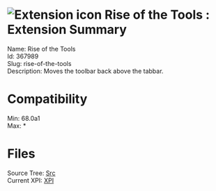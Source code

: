 # ![Extension icon](https://addons.thunderbird.net/user-media/addon_icons/367/367989-64.png?modified=1522774684) Rise of the Tools : Extension Summary

Name: Rise of the Tools  
Id: 367989  
Slug: rise-of-the-tools  
Description: Moves the toolbar back above the tabbar.
  

# Compatibility
Min: 68.0a1  
Max: *  

# Files

Source Tree: [Src](x68/367989-rise-of-the-tools/src)  
Current XPI: [XPI](x68/367989-rise-of-the-tools/xpi)  



